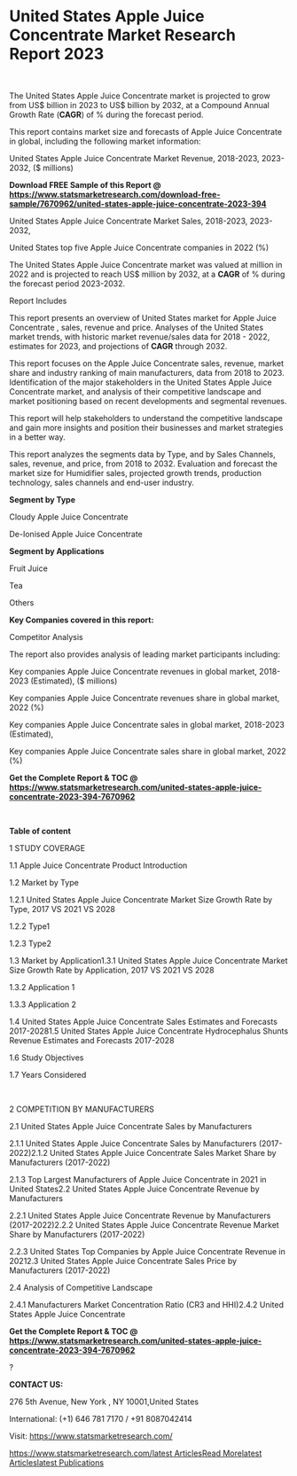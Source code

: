 <h1>United States Apple Juice Concentrate Market Research Report 2023</h1><br/><p>The United States Apple Juice Concentrate market is projected to grow from US$ billion in 2023 to US$ billion by 2032, at a Compound Annual Growth Rate (<strong>CAGR</strong>) of % during the forecast period.</p>
 
 
 
 <p>This report contains market size and forecasts of Apple Juice Concentrate in global, including the following market information:</p>
 
 
 
 <p>United States Apple Juice Concentrate Market Revenue, 2018-2023, 2023-2032, ($ millions)</p>
 
 
 
 <p><strong>Download FREE Sample of this Report @ <a href="https://www.statsmarketresearch.com/download-free-sample/7670962/united-states-apple-juice-concentrate-2023-394">https://www.statsmarketresearch.com/download-free-sample/7670962/united-states-apple-juice-concentrate-2023-394</a></strong></p>
 
 
 
 <p>United States Apple Juice Concentrate Market Sales, 2018-2023, 2023-2032,</p>
 
 
 
 <p>United States top five Apple Juice Concentrate companies in 2022 (%)</p>
 
 
 
 <p>The United States Apple Juice Concentrate market was valued at million in 2022 and is projected to reach US$ million by 2032, at a <strong>CAGR</strong> of % during the forecast period 2023-2032.</p>
 
 
 
 <p>Report Includes</p>
 
 
 
 <p>This report presents an overview of United States market for Apple Juice Concentrate , sales, revenue and price. Analyses of the United States market trends, with historic market revenue/sales data for 2018 - 2022, estimates for 2023, and projections of <strong>CAGR</strong> through 2032.</p>
 
 
 
 <p>This report focuses on the Apple Juice Concentrate sales, revenue, market share and industry ranking of main manufacturers, data from 2018 to 2023. Identification of the major stakeholders in the United States Apple Juice Concentrate market, and analysis of their competitive landscape and market positioning based on recent developments and segmental revenues.</p>
 
 
 
 <p>This report will help stakeholders to understand the competitive landscape and gain more insights and position their businesses and market strategies in a better way.</p>
 
 
 
 <p>This report analyzes the segments data by Type, and by Sales Channels, sales, revenue, and price, from 2018 to 2032. Evaluation and forecast the market size for Humidifier sales, projected growth trends, production technology, sales channels and end-user industry.</p>
 
 
 
 <p><strong>Segment by Type</strong></p>
 
 
 
 <p>Cloudy Apple Juice Concentrate</p>
 
 
 
 <p>De-Ionised Apple Juice Concentrate</p>
 
 
 
 <p><strong>Segment <strong><strong>by Applications</strong></strong></strong></p>
 
 
 
 <p>Fruit Juice</p>
 
 
 
 <p>Tea</p>
 
 
 
 <p>Others</p>
 
 
 
 <p><strong>Key Companies covered in this report:</strong></p>
 
 
 
 <p>Competitor Analysis</p>
 
 
 
 <p>The report also provides analysis of leading market participants including:</p>
 
 
 
 <p>Key companies Apple Juice Concentrate revenues in global market, 2018-2023 (Estimated), ($ millions)</p>
 
 
 
 <p>Key companies Apple Juice Concentrate revenues share in global market, 2022 (%)</p>
 
 
 
 <p>Key companies Apple Juice Concentrate sales in global market, 2018-2023 (Estimated),</p>
 
 
 
 <p>Key companies Apple Juice Concentrate sales share in global market, 2022 (%)</p>
 
 
 
 <div><b>Get the Complete Report & TOC @ <a href="https://www.statsmarketresearch.com/united-states-apple-juice-concentrate-2023-394-7670962">https://www.statsmarketresearch.com/united-states-apple-juice-concentrate-2023-394-7670962</a></b></div>
 
 
 
 <p><br />
 
 <b>Table of content</b></p>
 
 
 
 <p>1 STUDY COVERAGE<br />
 
 1.1 Apple Juice Concentrate Product Introduction<br />
 
 1.2 Market by Type<br />
 
 1.2.1 United States Apple Juice Concentrate Market Size Growth Rate by Type, 2017 VS 2021 VS 2028<br />
 
 1.2.2 Type1<br />
 
 1.2.3 Type2<br />
 
 1.3 Market by Application1.3.1 United States Apple Juice Concentrate Market Size Growth Rate by Application, 2017 VS 2021 VS 2028<br />
 
 1.3.2 Application 1<br />
 
 1.3.3 Application 2<br />
 
 1.4 United States Apple Juice Concentrate Sales Estimates and Forecasts 2017-20281.5 United States Apple Juice Concentrate Hydrocephalus Shunts Revenue Estimates and Forecasts 2017-2028<br />
 
 1.6 Study Objectives<br />
 
 1.7 Years Considered<br />
 
 <br />
 
 2 COMPETITION BY MANUFACTURERS<br />
 
 2.1 United States Apple Juice Concentrate Sales by Manufacturers<br />
 
 2.1.1 United States Apple Juice Concentrate Sales by Manufacturers (2017-2022)2.1.2 United States Apple Juice Concentrate Sales Market Share by Manufacturers (2017-2022)<br />
 
 2.1.3 Top Largest Manufacturers of Apple Juice Concentrate in 2021 in United States2.2 United States Apple Juice Concentrate Revenue by Manufacturers<br />
 
 2.2.1 United States Apple Juice Concentrate Revenue by Manufacturers (2017-2022)2.2.2 United States Apple Juice Concentrate Revenue Market Share by Manufacturers (2017-2022)<br />
 
 2.2.3 United States Top Companies by Apple Juice Concentrate Revenue in 20212.3 United States Apple Juice Concentrate Sales Price by Manufacturers (2017-2022)<br />
 
 2.4 Analysis of Competitive Landscape<br />
 
 2.4.1 Manufacturers Market Concentration Ratio (CR3 and HHI)2.4.2 United States Apple Juice Concentrate</p>
 
 
 
 <div><b>Get the Complete Report & TOC @ <a href="https://www.statsmarketresearch.com/united-states-apple-juice-concentrate-2023-394-7670962">https://www.statsmarketresearch.com/united-states-apple-juice-concentrate-2023-394-7670962</a></b></div>
 
 
 
 <p>? </p>
 
 
 
 <p><b>CONTACT US:</b><br />
 
 276 5th Avenue, New York , NY 10001,United States<br />
 
 International: (+1) 646 781 7170 / +91 8087042414<br />
 
 Visit: <a href="https://www.statsmarketresearch.com/">https://www.statsmarketresearch.com/</a><br />
 
 <a href="https://gyeongbokgung.com">https://www.statsmarketresearch.com/</a><a href="https://hallyeomaritime.com">latest Articles</a><a href="https://jingwansa.com">Read More</a><a href="https://nguoiviet.jp/">latest Articles</a><a href="https://www.intelmarketresearch.com/">latest Publications</a></p>